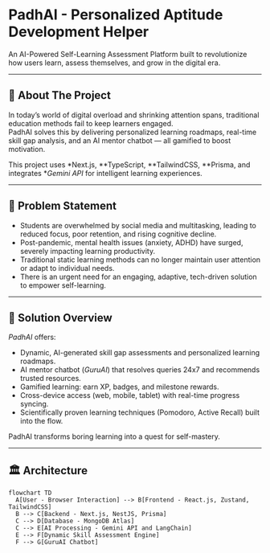 # PadhAI - Personalized Aptitude Development Helper

An AI-Powered Self-Learning Assessment Platform built to revolutionize how users learn, assess themselves, and grow in the digital era.

---

## 🚀 About The Project

In today’s world of digital overload and shrinking attention spans, traditional education methods fail to keep learners engaged.  
PadhAI solves this by delivering personalized learning roadmaps, real-time skill gap analysis, and an AI mentor chatbot — all gamified to boost motivation.

This project uses *Next.js, **TypeScript, **TailwindCSS, **Prisma, and integrates **Gemini API* for intelligent learning experiences.

---

## 🧠 Problem Statement

- Students are overwhelmed by social media and multitasking, leading to reduced focus, poor retention, and rising cognitive decline.
- Post-pandemic, mental health issues (anxiety, ADHD) have surged, severely impacting learning productivity.
- Traditional static learning methods can no longer maintain user attention or adapt to individual needs.
- There is an urgent need for an engaging, adaptive, tech-driven solution to empower self-learning.

---

## 🎯 Solution Overview

*PadhAI* offers:
- Dynamic, AI-generated skill gap assessments and personalized learning roadmaps.
- AI mentor chatbot (*GuruAI*) that resolves queries 24x7 and recommends trusted resources.
- Gamified learning: earn XP, badges, and milestone rewards.
- Cross-device access (web, mobile, tablet) with real-time progress syncing.
- Scientifically proven learning techniques (Pomodoro, Active Recall) built into the flow.

PadhAI transforms boring learning into a quest for self-mastery.

---

## 🏛 Architecture

```mermaid
flowchart TD
  A[User - Browser Interaction] --> B[Frontend - React.js, Zustand, TailwindCSS]
  B --> C[Backend - Next.js, NestJS, Prisma]
  C --> D[Database - MongoDB Atlas]
  C --> E[AI Processing - Gemini API and LangChain]
  E --> F[Dynamic Skill Assessment Engine]
  F --> G[GuruAI Chatbot]
```
